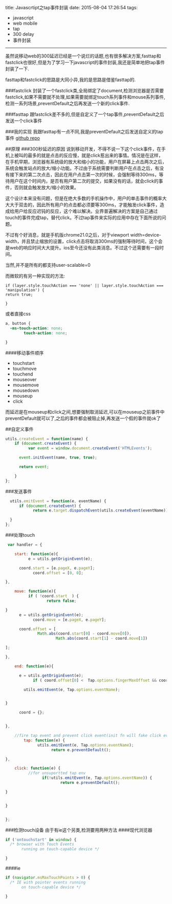 title: Javascrtipt之tap事件封装
date: 2015-08-04 17:26:54
tags:
- javascript
- web mobile
- tap
- 300 delay
- 事件封装
---

虽然说移动web的300延迟已经是一个说烂的话题,也有很多解决方案,fasttap和fastclick也很好,但是为了学习一下javascript的事件封装,我还是简单地把tap事件封装了一下.

fasttap和fastclick的思路是大同小异,我的是思路是借鉴fasttap的.

###fastclick
封装了一个fastclick类,全局绑定了document,检测浏览器是否需要fastclick,如果不需要就不处理,如果需要就绑定touch系列事件和mouse系列事件,检测一系列场景,preventDefault之后再发送一个新的click事件.

###fasttap
跟fastclick差不多的,但是自定义了一个tap事件,preventDefault之后发送一个click事件

###我的实现
我跟fasttap有一点不同,我是preventDefault之后发送自定义的tap事件
[github repo](https://github.com/AbyChan/Tap.js)

##原理
###300秒延迟的原因
说到移动开发，不得不说一下这个click事件，在手机上被叫的最多的就是点击的反应慢，就是click惹出来的事情。情况是在这样，在手机早期，浏览器有系统级的放大和缩小的功能，用户在屏幕上点击两次之后，系统会触发站点的放大/缩小功能。不过由于系统需要判断用户在点击之后，有没有接下来的第二次点击，因此在用户点击第一次的时候，会强制等待300ms，等待用户在这个时间内，是否有用户第二次的提交，如果没有的话，就会click的事件，否则就会触发放大/缩小的效果。

这个设计本来没有问题，但是在绝大多数的手机操作中，用户的单击事件的概率大大大于双击的，因此所有用户的点击都必须要等300ms，才能触发click事件，造成给用户给反应迟钝的反应，这个难以解决。业界普遍解决的方案是自己通过touch的事件完成tap，替代click。不过tap事件来实际的应用中存在下面所说的问题。

不过有个好消息，就是手机版chrome21.0之后，对于viewport width=device-width，并且禁止缩放的设置，click点击将取消300ms的强制等待时间，这个会是web的响应时间大大提升。ios至今还没有此类消息。不过这个还需要有一段时间。

当然,并不是所有的都支持user-scalable=0

而微软的有另一种实现的方法:
```
if (layer.style.touchAction === 'none' || layer.style.touchAction === 'manipulation') {
return true;

}
```
或者直接css
```css
a, button {
  -ms-touch-action: none;
        touch-action: none;

}
```
####移动事件顺序

-   touchstart
-   touchmove
-   touchend
-   mouseover
-   mousemove
-   mousedown
-   mouseup
-   click

而延迟是在mouseup和click之间,想要强制取消延迟,可以在mouseup之前事件中preventDefault就可以了,之后的事件都会被阻止掉,再发送一个假的事件就ok了


##自定义事件
```javascript
utils.createEvent = function(name) {
    if (document.createEvent) {
          var event = window.document.createEvent('HTMLEvents');

      event.initEvent(name, true, true);

      return event;

    }
};
```

###发送事件
```javascript
  utils.emitEvent = function(e, eventName) {
      if (document.createEvent) {
            return e.target.dispatchEvent(utils.createEvent(eventName));

  }
};
```

###处理touch
```javascript
 var handler = {

    start: function(e){
          e = utils.getOriginEvent(e);

      coord.start = [e.pageX, e.pageY];
            coord.offset = [0, 0];

},

    move: function(e){
          if ( !coord.start  ) {
                  return false;

}
      e = utils.getOriginEvent(e);
            coord.move = [e.pageX, e.pageY];

      coord.offset = [
              Math.abs(coord.start[0] - coord.move[0]),
                      Math.abs(coord.start[1] - coord.move[1])

];

},

    end: function(e){

      e = utils.getOriginEvent(e);
            if ( coord.offset[0] <  Tap.options.fingerMaxOffset && coord.offset[1] < Tap.options.fingerMaxOffset) {

        utils.emitEvent(e, Tap.options.eventName);


}

      coord = {};


},

    //fire tap event and prevent click event(init fn will fake click event to this)
        tap: function(e) {
              utils.emitEvent(e, Tap.options.eventName);
                    return e.preventDefault();

},

    click: function(e) {
          //for unsuportted tap env
                if(!utils.emitEvent(e, Tap.options.eventName)) {
                        return e.preventDefault();

}


}


};
```

###检测touch设备
由于有ie这个另类,检测要用两种方法
####现代浏览器
```javascript
if ('ontouchstart' in window) {
  /* browser with Touch Events
       running on touch-capable device */

}
```
####ie
```javascript
if (navigator.msMaxTouchPoints > 0) {
  /* IE with pointer events running
       on touch-capable device */

}
```


